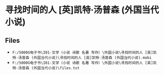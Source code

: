 # 寻找时间的人 [英]凯特·汤普森 (外国当代小说)

## Files

- `F:/5000G电子书\I01-文学（小说 诗歌 名著 写作）\外国小说\寻找时间的人 [英]凯特·汤普森 (外国当代小说)\寻找时间的人 [英]凯特·汤普森 (外国当代小说).mobi`
- `F:/5000G电子书\I01-文学（小说 诗歌 名著 写作）\外国小说\寻找时间的人 [英]凯特·汤普森 (外国当代小说)\files.txt`
